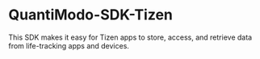 # QuantiModo-SDK-Tizen
This SDK makes it easy for Tizen apps to store, access, and retrieve data from life-tracking apps and devices.
